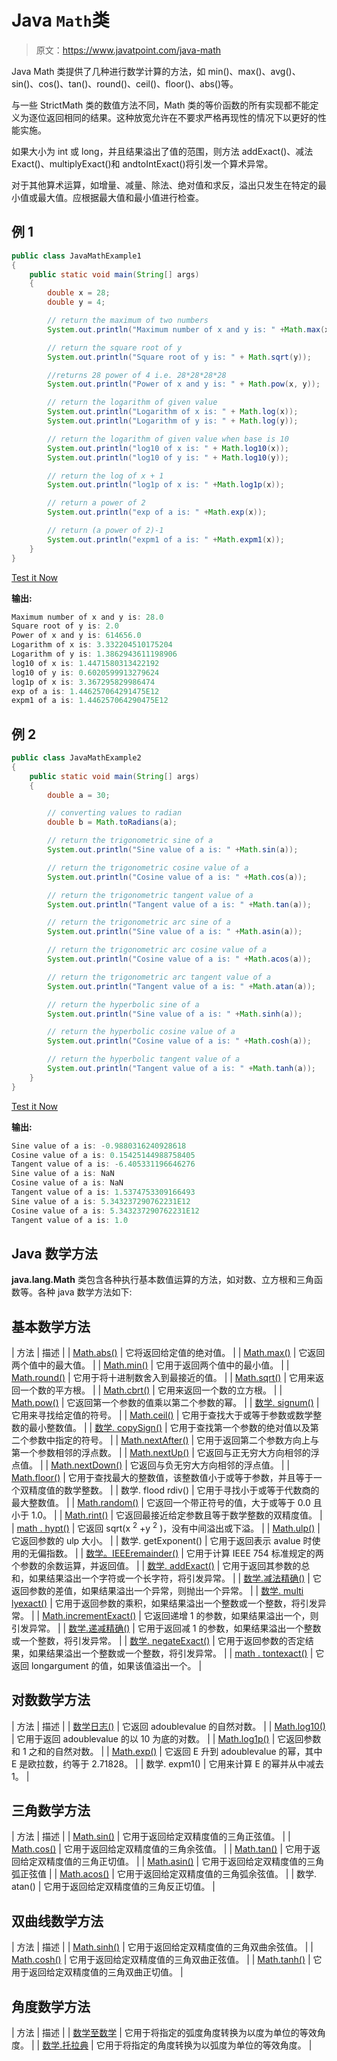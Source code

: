 # Java `Math`类

> 原文：<https://www.javatpoint.com/java-math>

Java Math 类提供了几种进行数学计算的方法，如 min()、max()、avg()、sin()、cos()、tan()、round()、ceil()、floor()、abs()等。

与一些 StrictMath 类的数值方法不同，Math 类的等价函数的所有实现都不能定义为逐位返回相同的结果。这种放宽允许在不要求严格再现性的情况下以更好的性能实施。

如果大小为 int 或 long，并且结果溢出了值的范围，则方法 addExact()、减法 Exact()、multiplyExact()和 andtoIntExact()将引发一个算术异常。

对于其他算术运算，如增量、减量、除法、绝对值和求反，溢出只发生在特定的最小值或最大值。应根据最大值和最小值进行检查。

## 例 1

```java
public class JavaMathExample1  
{  
    public static void main(String[] args)   
    {  
        double x = 28;  
        double y = 4;  

        // return the maximum of two numbers
        System.out.println("Maximum number of x and y is: " +Math.max(x, y)); 

        // return the square root of y 
        System.out.println("Square root of y is: " + Math.sqrt(y)); 

        //returns 28 power of 4 i.e. 28*28*28*28  
        System.out.println("Power of x and y is: " + Math.pow(x, y));    

        // return the logarithm of given value     
        System.out.println("Logarithm of x is: " + Math.log(x)); 
        System.out.println("Logarithm of y is: " + Math.log(y));

        // return the logarithm of given value when base is 10    
        System.out.println("log10 of x is: " + Math.log10(x)); 
        System.out.println("log10 of y is: " + Math.log10(y));  

        // return the log of x + 1
        System.out.println("log1p of x is: " +Math.log1p(x));  

        // return a power of 2  
        System.out.println("exp of a is: " +Math.exp(x));  

        // return (a power of 2)-1
        System.out.println("expm1 of a is: " +Math.expm1(x));
    }  
}  

```

[Test it Now](https://compiler.javatpoint.com/opr/test.jsp?filename=JavaMathExample1)

**输出:**

```java
Maximum number of x and y is: 28.0
Square root of y is: 2.0
Power of x and y is: 614656.0
Logarithm of x is: 3.332204510175204
Logarithm of y is: 1.3862943611198906
log10 of x is: 1.4471580313422192
log10 of y is: 0.6020599913279624
log1p of x is: 3.367295829986474
exp of a is: 1.446257064291475E12
expm1 of a is: 1.446257064290475E12

```

## 例 2

```java
public class JavaMathExample2  
{  
    public static void main(String[] args)   
    {  
        double a = 30;  

        // converting values to radian  
        double b = Math.toRadians(a); 

        // return the trigonometric sine of a    
        System.out.println("Sine value of a is: " +Math.sin(a));  

        // return the trigonometric cosine value of a
        System.out.println("Cosine value of a is: " +Math.cos(a));

        // return the trigonometric tangent value of a
        System.out.println("Tangent value of a is: " +Math.tan(a));

        // return the trigonometric arc sine of a    
        System.out.println("Sine value of a is: " +Math.asin(a));  

        // return the trigonometric arc cosine value of a
        System.out.println("Cosine value of a is: " +Math.acos(a));

        // return the trigonometric arc tangent value of a
        System.out.println("Tangent value of a is: " +Math.atan(a));

        // return the hyperbolic sine of a    
        System.out.println("Sine value of a is: " +Math.sinh(a));  

        // return the hyperbolic cosine value of a
        System.out.println("Cosine value of a is: " +Math.cosh(a));

        // return the hyperbolic tangent value of a
        System.out.println("Tangent value of a is: " +Math.tanh(a));
    }  
}  

```

[Test it Now](https://compiler.javatpoint.com/opr/test.jsp?filename=JavaMathExample2)

**输出:**

```java
Sine value of a is: -0.9880316240928618
Cosine value of a is: 0.15425144988758405
Tangent value of a is: -6.405331196646276
Sine value of a is: NaN
Cosine value of a is: NaN
Tangent value of a is: 1.5374753309166493
Sine value of a is: 5.343237290762231E12
Cosine value of a is: 5.343237290762231E12
Tangent value of a is: 1.0

```

## Java 数学方法

**java.lang.Math** 类包含各种执行基本数值运算的方法，如对数、立方根和三角函数等。各种 java 数学方法如下:

## 基本数学方法

| 方法 | 描述 |
| [Math.abs()](java-math-abs-method) | 它将返回给定值的绝对值。 |
| [Math.max()](java-math-max-method) | 它返回两个值中的最大值。 |
| [Math.min()](java-math-min-method) | 它用于返回两个值中的最小值。 |
| [Math.round()](java-math-round-method) | 它用于将十进制数舍入到最接近的值。 |
| [Math.sqrt()](java-math-sqrt-method) | 它用来返回一个数的平方根。 |
| [Math.cbrt()](java-math-cbrt-method) | 它用来返回一个数的立方根。 |
| [Math.pow()](java-math-pow-method) | 它返回第一个参数的值乘以第二个参数的幂。 |
| [数学. signum()](java-math-signum-method) | 它用来寻找给定值的符号。 |
| [Math.ceil()](java-math-ceil-method) | 它用于查找大于或等于参数或数学整数的最小整数值。 |
| [数学. copySign()](java-math-copysign-method) | 它用于查找第一个参数的绝对值以及第二个参数中指定的符号。 |
| [Math.nextAfter()](java-math-nextafter-method) | 它用于返回第二个参数方向上与第一个参数相邻的浮点数。 |
| [Math.nextUp()](java-math-nextup-method) | 它返回与正无穷大方向相邻的浮点值。 |
| [Math.nextDown()](java-math-nextdown-method) | 它返回与负无穷大方向相邻的浮点值。 |
| [Math.floor()](java-math-floor-method) | 它用于查找最大的整数值，该整数值小于或等于参数，并且等于一个双精度值的数学整数。 |
| 数学. flood rdiv() | 它用于寻找小于或等于代数商的最大整数值。 |
| [Math.random()](java-math-random-method) | 它返回一个带正符号的值，大于或等于 0.0 且小于 1.0。 |
| [Math.rint()](java-math-rint-method) | 它返回最接近给定参数且等于数学整数的双精度值。 |
| [math . hypt()](java-math-hypot-method) | 它返回 sqrt(x <sup>2</sup> +y <sup>2</sup> )，没有中间溢出或下溢。 |
| [Math.ulp()](java-math-ulp-method) | 它返回参数的 ulp 大小。 |
| 数学. getExponent() | 它用于返回表示 avalue 时使用的无偏指数。 |
| [数学。IEEEremainder()](java-math-ieeeremainder-method) | 它用于计算 IEEE 754 标准规定的两个参数的余数运算，并返回值。 |
| [数学. addExact()](java-math-addexact-method) | 它用于返回其参数的总和，如果结果溢出一个字符或一个长字符，将引发异常。 |
| [数学.减法精确()](java-math-subtractexact-method) | 它返回参数的差值，如果结果溢出一个异常，则抛出一个异常。 |
| [数学. multi lyexact()](java-math-multiplyexact-method) | 它用于返回参数的乘积，如果结果溢出一个整数或一个整数，将引发异常。 |
| [Math.incrementExact()](java-math-incrementexact-method) | 它返回递增 1 的参数，如果结果溢出一个，则引发异常。 |
| [数学.递减精确()](java-math-decrementexact-method) | 它用于返回减 1 的参数，如果结果溢出一个整数或一个整数，将引发异常。 |
| [数学. negateExact()](java-math-negateexact-method) | 它用于返回参数的否定结果，如果结果溢出一个整数或一个整数，将引发异常。 |
| [math . tontexact()](java-math-tointexact-method) | 它返回 longargument 的值，如果该值溢出一个。 |

## 对数数学方法

| 方法 | 描述 |
| [数学日志()](java-math-log-method) | 它返回 adoublevalue 的自然对数。 |
| [Math.log10()](java-math-log10-method) | 它用于返回 adoublevalue 的以 10 为底的对数。 |
| [Math.log1p()](java-math-log1p-method) | 它返回参数和 1 之和的自然对数。 |
| [Math.exp()](java-math-exp-method) | 它返回 E 升到 adoublevalue 的幂，其中 E 是欧拉数，约等于 2.71828。 |
| 数学. expm1() | 它用来计算 E 的幂并从中减去 1。 |

## 三角数学方法

| 方法 | 描述 |
| [Math.sin()](java-math-sin-method) | 它用于返回给定双精度值的三角正弦值。 |
| [Math.cos()](java-math-cos-method) | 它用于返回给定双精度值的三角余弦值。 |
| [Math.tan()](java-math-tan-method) | 它用于返回给定双精度值的三角正切值。 |
| [Math.asin()](/java-math-asin-method) | 它用于返回给定双精度值的三角弧正弦值 |
| [Math.acos()](java-math-acos-method) | 它用于返回给定双精度值的三角弧余弦值。 |
| 数学. atan() | 它用于返回给定双精度值的三角反正切值。 |

## 双曲线数学方法

| 方法 | 描述 |
| [Math.sinh()](java-math-sinh-method) | 它用于返回给定双精度值的三角双曲余弦值。 |
| [Math.cosh()](java-math-cosh-method) | 它用于返回给定双精度值的三角双曲正弦值。 |
| [Math.tanh()](java-math-tanh-method) | 它用于返回给定双精度值的三角双曲正切值。 |

## 角度数学方法

| 方法 | 描述 |
| [数学至数学](java-math-todegrees-method) | 它用于将指定的弧度角度转换为以度为单位的等效角度。 |
| [数学.托拉典](java-math-toradians-method) | 它用于将指定的角度转换为以弧度为单位的等效角度。 |